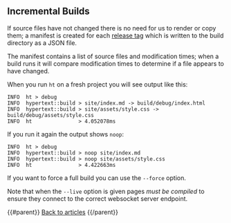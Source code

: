 ## Incremental Builds

If source files have not changed there is no need for us to render or copy them; a manifest is created for each [release tag](/docs/release-tags/) which is written to the build directory as a JSON file.

The manifest contains a list of source files and modification times; when a build runs it will compare modification times to determine if a file appears to have changed.

When you run `ht` on a fresh project you will see output like this:

```
INFO  ht > debug
INFO  hypertext::build > site/index.md -> build/debug/index.html
INFO  hypertext::build > site/assets/style.css -> build/debug/assets/style.css
INFO  ht               > 4.052078ms
```

If you run it again the output shows `noop`:

```
INFO  ht > debug
INFO  hypertext::build > noop site/index.md
INFO  hypertext::build > noop site/assets/style.css
INFO  ht               > 4.422663ms
```

If you want to force a full build you can use the `--force` option.

Note that when the `--live` option is given pages *must be compiled* to ensure they connect to the correct websocket server endpoint.

{{#parent}}
[Back to articles]({{href}})
{{/parent}}
